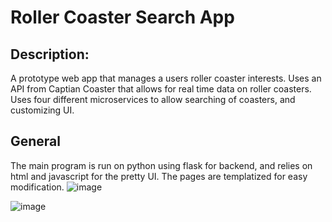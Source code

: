 # Roller Coaster Search App
## Description:
A prototype web app that manages a users roller coaster interests. Uses an API from Captian Coaster that allows for real time data on roller coasters. Uses four different microservices to allow searching of coasters,  and customizing UI.
## General
The main program is run on python using flask for backend, and relies on html and javascript for the pretty UI. The pages are templatized for easy modification.
![image](https://github.com/user-attachments/assets/96f38124-fb04-46e3-a7d6-21219ddb402d)

![image](https://github.com/user-attachments/assets/3f212ac6-9fa1-4047-ac75-53b393ceda84)
